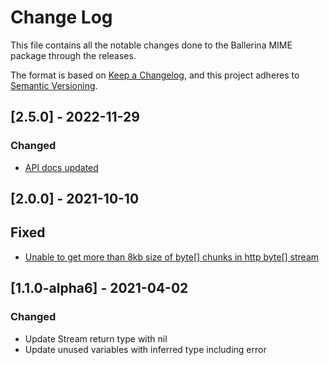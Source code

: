 # Change Log
This file contains all the notable changes done to the Ballerina MIME package through the releases.

The format is based on [Keep a Changelog](https://keepachangelog.com/en/1.0.0/), and this project adheres to 
[Semantic Versioning](https://semver.org/spec/v2.0.0.html).

## [2.5.0] - 2022-11-29

### Changed
- [API docs updated](https://github.com/ballerina-platform/ballerina-standard-library/issues/3463)

## [2.0.0] - 2021-10-10

## Fixed
- [Unable to get more than 8kb size of byte[] chunks in http byte[] stream](https://github.com/ballerina-platform/ballerina-standard-library/issues/2002)

## [1.1.0-alpha6] - 2021-04-02

### Changed
 - Update Stream return type with nil
 - Update unused variables with inferred type including error
 
